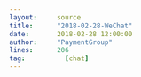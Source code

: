 ```yaml
---
layout:     source 
title:      "2018-02-28-WeChat"
date:       2018-02-28 12:00:00
author:     "PaymentGroup"
lines:      206 
tag:		  [chat]
---
```

